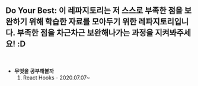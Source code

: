 ## Do Your Best: 이 레파지토리는 저 스스로 부족한 점을 보완하기 위해 학습한 자료를 모아두기 위한 레파지토리입니다. 부족한 점을 차근차근 보완해나가는 과정을 지켜봐주세요! :D
<br />


- **무엇을 공부해볼까**
  1. React Hooks - 2020.07.07~
